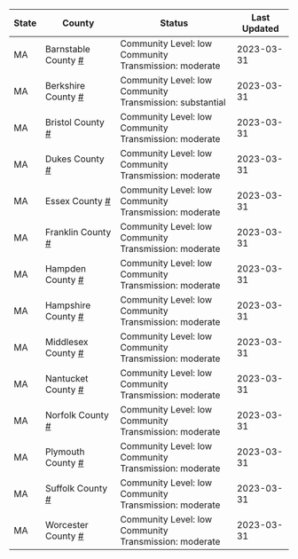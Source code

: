 State | County | Status | Last Updated
--- | --- | --- | --- 
MA | Barnstable County <a href="#barnstable_county">#</a> | <a name="barnstable_county"></a>Community Level: low<br/>Community Transmission: moderate | 2023-03-31
MA | Berkshire County <a href="#berkshire_county">#</a> | <a name="berkshire_county"></a>Community Level: low<br/>Community Transmission: substantial | 2023-03-31
MA | Bristol County <a href="#bristol_county">#</a> | <a name="bristol_county"></a>Community Level: low<br/>Community Transmission: moderate | 2023-03-31
MA | Dukes County <a href="#dukes_county">#</a> | <a name="dukes_county"></a>Community Level: low<br/>Community Transmission: moderate | 2023-03-31
MA | Essex County <a href="#essex_county">#</a> | <a name="essex_county"></a>Community Level: low<br/>Community Transmission: moderate | 2023-03-31
MA | Franklin County <a href="#franklin_county">#</a> | <a name="franklin_county"></a>Community Level: low<br/>Community Transmission: moderate | 2023-03-31
MA | Hampden County <a href="#hampden_county">#</a> | <a name="hampden_county"></a>Community Level: low<br/>Community Transmission: moderate | 2023-03-31
MA | Hampshire County <a href="#hampshire_county">#</a> | <a name="hampshire_county"></a>Community Level: low<br/>Community Transmission: moderate | 2023-03-31
MA | Middlesex County <a href="#middlesex_county">#</a> | <a name="middlesex_county"></a>Community Level: low<br/>Community Transmission: moderate | 2023-03-31
MA | Nantucket County <a href="#nantucket_county">#</a> | <a name="nantucket_county"></a>Community Level: low<br/>Community Transmission: moderate | 2023-03-31
MA | Norfolk County <a href="#norfolk_county">#</a> | <a name="norfolk_county"></a>Community Level: low<br/>Community Transmission: moderate | 2023-03-31
MA | Plymouth County <a href="#plymouth_county">#</a> | <a name="plymouth_county"></a>Community Level: low<br/>Community Transmission: moderate | 2023-03-31
MA | Suffolk County <a href="#suffolk_county">#</a> | <a name="suffolk_county"></a>Community Level: low<br/>Community Transmission: moderate | 2023-03-31
MA | Worcester County <a href="#worcester_county">#</a> | <a name="worcester_county"></a>Community Level: low<br/>Community Transmission: moderate | 2023-03-31

